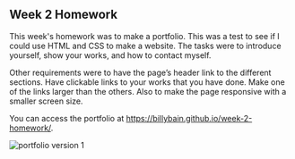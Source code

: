 ## Week 2 Homework

This week's homework  was to make a portfolio. This was a test to see if I could use HTML and CSS to make a website.  The tasks were to introduce yourself, show your works, and how to contact myself. 

Other requirements were to have the page’s header link to the different sections. Have clickable links to your works that you have done. Make one of the links larger than the others. Also to make the page responsive with a smaller screen size.

 You can access the portfolio at https://billybain.github.io/week-2-homework/. 
 
 ![portfolio version 1](https://user-images.githubusercontent.com/100814286/161406750-4d079b3c-2875-4910-a664-dfe96bc9bdc8.png)
